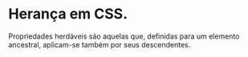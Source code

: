 # Herança em CSS.

Propriedades herdáveis são aquelas que, definidas para um elemento ancestral, aplicam-se também por seus descendentes.

